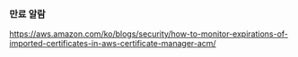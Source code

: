 ### 만료 알람

https://aws.amazon.com/ko/blogs/security/how-to-monitor-expirations-of-imported-certificates-in-aws-certificate-manager-acm/
